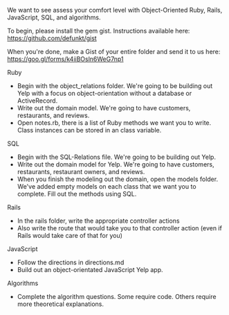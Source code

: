 We want to see assess your comfort level with Object-Oriented Ruby, Rails, JavaScript, SQL, and algorithms.

To begin, please install the gem gist. Instructions available here: https://github.com/defunkt/gist

When you're done, make a Gist of your entire folder and send it to us here: https://goo.gl/forms/k4iiBOsln6WeG7np1


Ruby
- Begin with the object_relations folder. We're going to be building out Yelp with a focus on object-orientation without a database or ActiveRecord.
- Write out the domain model. We're going to have customers, restaurants, and reviews.
- Open notes.rb, there is a list of Ruby methods we want you to write. Class instances can be stored in an class variable.


SQL
- Begin with the SQL-Relations file. We're going to be building out Yelp.
- Write out the domain model for Yelp. We're going to have customers, restaurants, restaurant owners, and reviews.
- When you finish the modeling out the domain, open the models folder. We've added empty models on each class that we want you to complete. Fill out the methods using SQL.


Rails
- In the rails folder, write the appropriate controller actions
- Also write the route that would take you to that controller action (even if Rails would take care of that for you)

JavaScript
- Follow the directions in directions.md
- Build out an object-orientated JavaScript Yelp app.

Algorithms
- Complete the algorithm questions. Some require code. Others require more theoretical explanations. 
